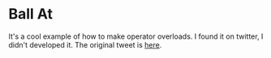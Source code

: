 # Ball At

It's a cool example of how to make operator overloads.
I found it on twitter, I didn't developed it.
The original tweet is [here](https://t.co/vX6jttY1P4).
